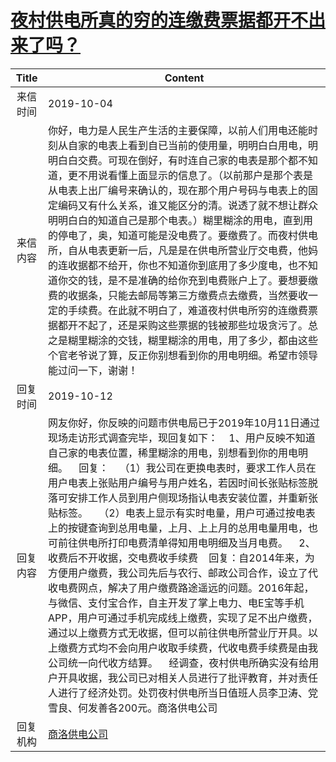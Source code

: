 # <a href="http://www.shangluo.gov.cn/zmhd/ldxxxx.jsp?urltype=leadermail.LeaderMailContentUrl&wbtreeid=1112&leadermailid=5477">夜村供电所真的穷的连缴费票据都开不出来了吗？</a>
| Title |                                                                                                                                                                                                                                                                                   Content                                                                                                                                                                                                                                                                                    |
|:-----:|------------------------------------------------------------------------------------------------------------------------------------------------------------------------------------------------------------------------------------------------------------------------------------------------------------------------------------------------------------------------------------------------------------------------------------------------------------------------------------------------------------------------------------------------------------------------------|
| 来信时间  | 2019-10-04                                                                                                                                                                                                                                                                                                                                                                                                                                                                                                                                                                   |
| 来信内容  | 你好，电力是人民生产生活的主要保障，以前人们用电还能时刻从自家的电表上看到自已当前的使用量，明明白白用电，明明白白交费。可现在倒好，有时连自己家的电表是那个都不知道，更不用说看懂上面显示的信息了。（以前那户是那个表是从电表上出厂编号来确认的，现在那个用户号码与电表上的固定编码又有什么关系，谁又能区分的清。说透了就不想让群众明明白白的知道自己是那个电表。）糊里糊涂的用电，直到用的停电了，奥，知道可能是没电费了。要缴费了。而夜村供电所，自从电表更新一后，凡是是在供电所营业厅交电费，他妈的连收据都不给开，你也不知道你到底用了多少度电，也不知道你交的钱，是不是准确的给你充到电费账户上了。要想要缴费的收据条，只能去邮局等第三方缴费点去缴费，当然要收一定的手续费。在此就不明白了，难道夜村供电所穷的连缴费票据都开不起了，还是采购这些票据的钱被那些垃圾贪污了。总之是糊里糊涂的交钱，糊里糊涂的用电，用了多少，都由这些个官老爷说了算，反正你别想看到你的用电明细。希望市领导能过问一下，谢谢！                                                                                                                    |
| 回复时间  | 2019-10-12                                                                                                                                                                                                                                                                                                                                                                                                                                                                                                                                                                   |
| 回复内容  | 网友你好，你反映的问题市供电局已于2019年10月11日通过现场走访形式调查完毕，现回复如下：    1、用户反映不知道自己家的电表位置，稀里糊涂的用电，别想看到你的用电明细。    回复：    （1）我公司在更换电表时，要求工作人员在用户电表上张贴用户编号与用户姓名，若因时间长张贴标签脱落可安排工作人员到用户侧现场指认电表安装位置，并重新张贴标签。    （2）电表上显示有实时电量，用户可通过按电表上的按键查询到总用电量，上月、上上月的总用电量用电，也可前往供电所打印电费清单得知用电明细及当月电费。    2、收费后不开收据，交电费收手续费    回复：自2014年来，为方便用户缴费，我公司先后与农行、邮政公司合作，设立了代收电费网点，解决了用户缴费路途遥远的问题。2016年起，与微信、支付宝合作，自主开发了掌上电力、电E宝等手机APP，用户可通过手机完成线上缴费，实现了足不出户缴费，通过以上缴费方式无收据，但可以前往供电所营业厅开具。以上缴费方式均不会向用户收取手续费，代收电费手续费是由我公司统一向代收方结算。    经调查，夜村供电所确实没有给用户开具收据，我公司已对相关人员进行了批评教育，并对责任人进行了经济处罚。处罚夜村供电所当日值班人员李卫涛、党雪良、何发善各200元。商洛供电公司 |
| 回复机构  | <a href="../../categories/agencies/商洛供电公司.md">商洛供电公司</a>                                                                                                                                                                                                                                                                                                                                                                                                                                                                                                                       |